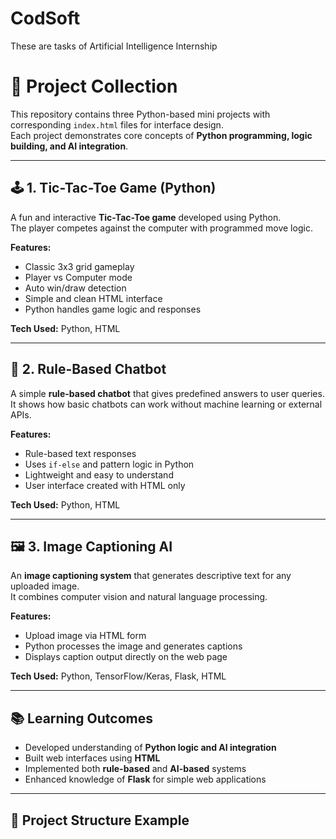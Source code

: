 # CodSoft
These are tasks of Artificial Intelligence Internship
# 🎯 Project Collection

This repository contains three Python-based mini projects with corresponding `index.html` files for interface design.  
Each project demonstrates core concepts of **Python programming, logic building, and AI integration**.

---

## 🕹️ 1. Tic-Tac-Toe Game (Python)
A fun and interactive **Tic-Tac-Toe game** developed using Python.  
The player competes against the computer with programmed move logic.

**Features:**
- Classic 3x3 grid gameplay  
- Player vs Computer mode  
- Auto win/draw detection  
- Simple and clean HTML interface  
- Python handles game logic and responses  

**Tech Used:** Python, HTML  

---

## 💬 2. Rule-Based Chatbot
A simple **rule-based chatbot** that gives predefined answers to user queries.  
It shows how basic chatbots can work without machine learning or external APIs.

**Features:**
- Rule-based text responses  
- Uses `if-else` and pattern logic in Python  
- Lightweight and easy to understand  
- User interface created with HTML only  

**Tech Used:** Python, HTML  

---

## 🖼️ 3. Image Captioning AI
An **image captioning system** that generates descriptive text for any uploaded image.  
It combines computer vision and natural language processing.

**Features:**
- Upload image via HTML form  
- Python processes the image and generates captions  
- Displays caption output directly on the web page  

**Tech Used:** Python, TensorFlow/Keras, Flask, HTML  

---

## 📚 Learning Outcomes
- Developed understanding of **Python logic and AI integration**  
- Built web interfaces using **HTML**  
- Implemented both **rule-based** and **AI-based** systems  
- Enhanced knowledge of **Flask** for simple web applications  

---

## 📁 Project Structure Example
